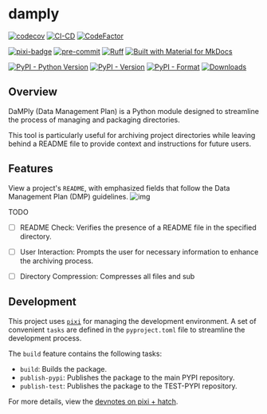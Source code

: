 
# damply

[![codecov](https://codecov.io/gh/jjjermiah/damply/graph/badge.svg?token=tCcajRIGz9)](https://codecov.io/gh/jjjermiah/damply)
[![CI-CD](https://github.com/jjjermiah/damply/actions/workflows/main.yaml/badge.svg)](https://github.com/jjjermiah/damply/actions/workflows/main.yaml)
[![CodeFactor](https://www.codefactor.io/repository/github/jjjermiah/damply/badge)](https://www.codefactor.io/repository/github/jjjermiah/damply)

[![pixi-badge](https://img.shields.io/endpoint?url=https://raw.githubusercontent.com/prefix-dev/pixi/main/assets/badge/v0.json&style=flat-square)](https://github.com/prefix-dev/pixi)
[![pre-commit](https://img.shields.io/badge/pre--commit-enabled-brightgreen?logo=pre-commit&style=flat-square)](https://github.com/pre-commit/pre-commit)
[![Ruff](https://img.shields.io/endpoint?url=https://raw.githubusercontent.com/astral-sh/ruff/main/assets/badge/v2.json&style=flat-square)](https://github.com/astral-sh/ruff)
[![Built with Material for MkDocs](https://img.shields.io/badge/mkdocs--material-gray?logo=materialformkdocs&style=flat-square)](https://github.com/squidfunk/mkdocs-material)

[![PyPI - Python Version](https://img.shields.io/pypi/pyversions/damply)](https://pypi.org/project/damply/)
[![PyPI - Version](https://img.shields.io/pypi/v/damply)](https://pypi.org/project/damply/)
[![PyPI - Format](https://img.shields.io/pypi/format/damply)](https://pypi.org/project/damply/)
[![Downloads](https://static.pepy.tech/badge/damply)](https://pepy.tech/project/damply)

## Overview


DaMPly (Data Management Plan) is a Python module designed to streamline the process of managing and packaging directories.

This tool is particularly useful for archiving project directories while leaving behind a README file to provide context and instructions for future users.

## Features

View a project's `README`, with emphasized fields that follow the Data Management Plan (DMP) guidelines.
![img](assets/screenshot.png)

TODO
- [ ] README Check: Verifies the presence of a README file in the specified directory.
- [ ] User Interaction: Prompts the user for necessary information to enhance the archiving process.
- [ ] Directory Compression: Compresses all files and sub


## Development

This project uses [`pixi`](pixi.sh) for managing the development environment.
A set of convenient `tasks` are defined in the `pyproject.toml` file to streamline the development process.

The `build` feature contains the following tasks:

- `build`: Builds the package.
- `publish-pypi`: Publishes the package to the main PYPI repository.
- `publish-test`: Publishes the package to the TEST-PYPI repository.

For more details, view the [devnotes on pixi + hatch](devnotes/pixi-hatch-build.md).

